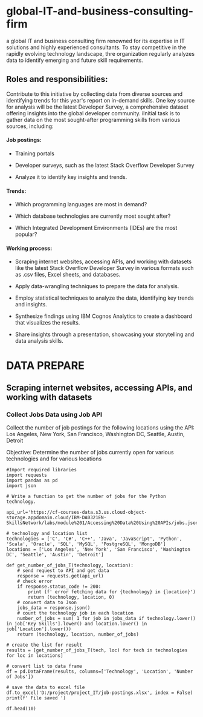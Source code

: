 # global-IT-and-business-consulting-firm
a global IT and business consulting firm renowned for its expertise in IT solutions and highly experienced consultants. To stay competitive in the rapidly evolving technology landscape, thre organization regularly analyzes data to identify emerging and future skill requirements.

## Roles and responsibilities:
Contribute to this initiative by collecting data from diverse sources and identifying trends for this year's report on in-demand skills. One key source for analysis will be the latest Developer Survey, a comprehensive dataset offering insights into the global developer community.
iInitial task is to gather data on the most sought-after programming skills from various sources, including:

#### Job postings:

  - Training portals
  
  - Developer surveys, such as the latest Stack Overflow Developer Survey
  
  - Analyze it to identify key insights and trends. 

#### Trends: 

  - Which programming languages are most in demand?
  
  - Which database technologies are currently most sought after?
  
  - Which Integrated Development Environments (IDEs) are the most popular?
  

#### Working process:

  - Scraping internet websites, accessing APIs, and working with datasets like the latest Stack Overflow Developer Survey in various formats such as .csv files, Excel sheets, and databases.
  
  - Apply data-wrangling techniques to prepare the data for analysis.
  
  - Employ statistical techniques to analyze the data, identifying key trends and insights. 
  
  - Synthesize findings using IBM Cognos Analytics to create a dashboard that visualizes the results. 
  
  - Share insights through a presentation, showcasing your storytelling and data analysis skills.

# DATA PREPARE

## Scraping internet websites, accessing APIs, and working with datasets

### Collect Jobs Data using Job API
Collect the number of job postings for the following locations using the API: Los Angeles, New York, San Francisco, Washington DC, Seattle, Austin, Detroit

Objective: Determine the number of jobs currently open for various technologies and for various locations
```
#Import required libraries
import requests
import pandas as pd
import json
```

```
# Write a function to get the number of jobs for the Python technology.

api_url='https://cf-courses-data.s3.us.cloud-object-storage.appdomain.cloud/IBM-DA0321EN-SkillsNetwork/labs/module%201/Accessing%20Data%20Using%20APIs/jobs.json'

# technology and location list
technologies = ['C', 'C#', 'C++', 'Java', 'JavaScript', 'Python', 'Scala', 'Oracle', 'SQL', 'MySQL', 'PostgreSQL', 'MongoDB']
locations = ['Los Angeles', 'New York', 'San Francisco', 'Washington DC', 'Seattle', 'Austin', 'Detroit']

def get_number_of_jobs_T(technology, location):
    # send request to API and get data
    response = requests.get(api_url)
    # check error
    if response.status_code != 200:
        print (f' error fetching data for {technology} in {location}')
        return (technology, location, 0) 
    # convert data to Json
    jobs_data = response.json()
    # count the technology job in each location
    number_of_jobs = sum( 1 for job in jobs_data if technology.lower() in job['Key Skills'].lower() and location.lower() in job['Location'].lower())
    return (technology, location, number_of_jobs)

# create the list for result
results = [get_number_of_jobs_T(tech, loc) for tech in technologies for loc in locations]

# convert list to data frame
df = pd.DataFrame(results, columns=['Technology', 'Location', 'Number of Jobs'])

# save the data to excel file
df.to_excel('D:/project/project_IT/job-postings.xlsx', index = False)
print(f' File saved ')

df.head(10)

````
